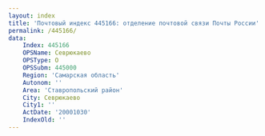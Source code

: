 ```yaml
---
layout: index
title: 'Почтовый индекс 445166: отделение почтовой связи Почты России'
permalink: /445166/
data:
    Index: 445166
    OPSName: Севрюкаево
    OPSType: О
    OPSSubm: 445000
    Region: 'Самарская область'
    Autonom: ''
    Area: 'Ставропольский район'
    City: Севрюкаево
    City1: ''
    ActDate: '20001030'
    IndexOld: ''
---
```

